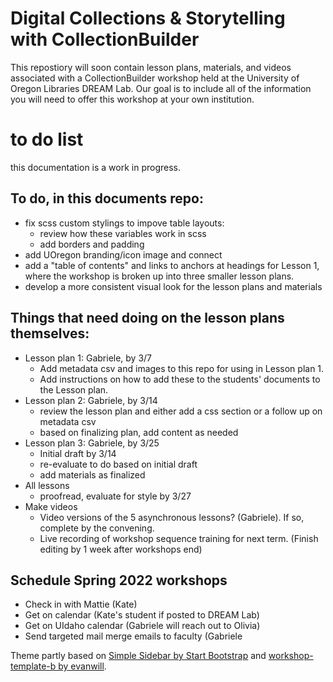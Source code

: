 # Digital Collections & Storytelling with CollectionBuilder

This repostiory will soon contain lesson plans, materials, and videos associated with a CollectionBuilder workshop held at the University of Oregon Libraries DREAM Lab. Our goal is to include all of the information you will need to offer this workshop at your own institution. 


# to do list

this documentation is a work in progress. 

## To do, in this documents repo:
- fix scss custom stylings to impove table layouts: 
    - review how these variables work in scss
    - add borders and padding
- add UOregon branding/icon image and connect
- add a "table of contents" and links to anchors at headings for Lesson 1, where the workshop is broken up into three smaller lesson plans.
- develop a more consistent visual look for the lesson plans and materials

## Things that need doing on the lesson plans themselves:
- Lesson plan 1: Gabriele, by 3/7
    - Add metadata csv and images to this repo for using in Lesson plan 1. 
    - Add instructions on how to add these to the students' documents to the Lesson plan.
- Lesson plan 2: Gabriele, by 3/14
    - review the lesson plan and either add a css section or a follow up on metadata csv
    - based on finalizing plan, add content as needed
- Lesson plan 3: Gabriele, by 3/25
    - Initial draft by 3/14
    - re-evaluate to do based on initial draft
    - add materials as finalized
- All lessons
    - proofread, evaluate for style by 3/27
- Make videos
    - Video versions of the 5 asynchronous lessons? (Gabriele). If so, complete by the convening.
    - Live recording of workshop sequence training for next term. (Finish editing by 1 week after workshops end)
    
## Schedule Spring 2022 workshops
- Check in with Mattie (Kate)
- Get on calendar (Kate's student if posted to DREAM Lab)
- Get on UIdaho calendar (Gabriele will reach out to Olivia)
- Send targeted mail merge emails to faculty (Gabriele


Theme partly based on [Simple Sidebar by Start Bootstrap](https://github.com/startbootstrap/startbootstrap-simple-sidebar) and [workshop-template-b by evanwill](https://github.com/evanwill/workshop-template-b).

